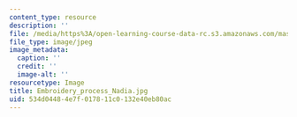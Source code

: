 ```yaml
---
content_type: resource
description: ''
file: /media/https%3A/open-learning-course-data-rc.s3.amazonaws.com/mas-962-special-topics-new-textiles-spring-2010/534d04484e7f017811c0132e40eb80ac_Embroidery_process_Nadia.jpg
file_type: image/jpeg
image_metadata:
  caption: ''
  credit: ''
  image-alt: ''
resourcetype: Image
title: Embroidery_process_Nadia.jpg
uid: 534d0448-4e7f-0178-11c0-132e40eb80ac
---
```

